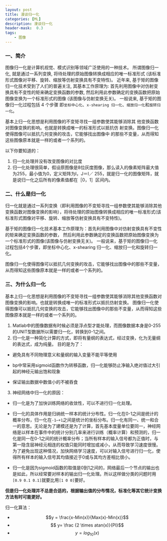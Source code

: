 ```yaml
---
layout: post
title: 漫谈归一化
categories: [ML]
description: 漫谈归一化
header-mask:  0.3
tags: 
    - 图像
---
```

### 一、简介

图像归一化是计算机视觉、模式识别等领域广泛使用的一种技术。
所谓图像归一化, 就是通过一系列变换, 将待处理的原始图像转换成相应的唯一标准形式
(该标准形式图像对平移、旋转、缩放等仿射变换具有不变特性)。 
近年来, 基于矩的图像归一化技术受到了人们的普遍关注, 其基本工作原理为:
 首先利用图像中对仿射变换具有不变性的矩来确定变换函数的参数, 
 然后利用此参数确定的变换函数把原始图像变换为一个标准形式的图像
 (该图像与仿射变换无关)。  一般说来, 基于矩的图像归一化过程包括 4 个步骤 
 即`坐标中心化`、`x-shearing 归一化`、`缩放归一化`和`旋转归一化`。

基本上归一化思想是利用图像的不变矩寻找一组参数使其能够消除其
他变换函数对图像变换的影响。也就是转换成唯一的标准形式以抵抗仿
射变换。图像归一化使得图像可以抵抗几何变换的攻击，它能够找出图像中
的那些不变量，从而得知这些图像原本就是一样的或者一个系列的。

以下你要知道的： 
1. 归一化处理并没有改变图像的对比度 
2. 归一化处理很简单，假设原图像是8位灰度图像，那么读入的像素矩阵最大值为255，最小值为0，定义矩阵为I，J＝I／
255，就是归一化的图像矩阵，就是说归一化之后所有的像素值都在［0，1］区间内。


### 二、什么是归一化
归一化就是通过一系列变换（即利用图像的不变矩寻找一组参数使其能够消除其他变换函数对图像变换的影响），将待处理的原始图像转换成相应的唯一标准形式(该标准形式图像对平移、旋转、缩放等仿射变换具有不变特性)。

基于矩的图像归一化技术基本工作原理为：首先利用图像中对仿射变换具有不变性的矩来确定变换函数的参数， 然后利用此参数确定的变换函数把原始图像变换为一个标准形式的图像(该图像与仿射变换无关)。 一般说来，基于矩的图像归一化过程包括4个步骤，即坐标中心化、x-shearing 归一化、缩放归一化和旋转归一化。

图像归一化使得图像可以抵抗几何变换的攻击，它能够找出图像中的那些不变量，从而得知这些图像原本就是一样的或者一个系列的。

### 三、为什么归一化
基本上归一化思想是利用图像的不变矩寻找一组参数使其能够消除其他变换函数对图像变换的影响。也就是转换成唯一的标准形式以抵抗仿射变换。
图像归一化使得图像可以抵抗几何变换的攻击，它能够找出图像中的那些不变量，从而得知这些图像原本就是一样的或者一个系列的。

1. Matlab中的图像数据有时候必须是浮点型才能处理，而图像数据本身是0-255的UNIT型数据所以需要归一化，转换到0-1之间。
2. 归一化是一种简化计算的方式，即将有量纲的表达式，经过变换，化为无量纲的表达式，成为纯量。
目的是为了：

- 避免具有不同物理意义和量纲的输入变量不能平等使用

- bp中常采用sigmoid函数作为转移函数，归一化能够防止净输入绝对值过大引起的神经元输出饱和现象

- 保证输出数据中数值小的不被吞食

3. 神经网络中归一化的原因：

- 归一化是为了加快训练网络的收敛性，可以不进行归一化处理。

- 归一化的具体作用是归纳统一样本的统计分布性。归一化在0-1之间是统计的概率分布，归一化在`-1–+1`之间是统计的坐标分布。归一化有同一、统一和合一的意思。无论是为了建模还是为了计算，首先基本度量单位要同一，神经网络是以样本在事件中的统计分别几率来进行训练（概率计算）和预测的，归一化是同一在0-1之间的统计概率分布；当所有样本的输入信号都为正值时，与第一隐含层神经元相连的权值只能同时增加或减小，从而导致学习速度很慢。为了避免出现这种情况，加快网络学习速度，可以对输入信号进行归一化，使得所有样本的输入信号其均值接近于0或与其均方差相比很小。

- 归一化是因为sigmoid函数的取值是0到1之间的，网络最后一个节点的输出也是如此，所以经常要对样本的输出归一化处理。所以这样做分类的问题时用`[0.9 0.1 0.1]`就要比用`[1 0 0]`要好。

**但是归一化处理并不总是合适的，根据输出值的分布情况，标准化等其它统计变换方法有时可能更好。**

归一化算法：

- $$y =  \frac{x-Min(x)}{Max(x)-Min(x)}$$
- $$ y= \frac {2 \times atan(x)}{PI}$$
- $$y=log_{10}(x)$$